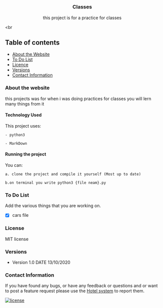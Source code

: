 # <p align="center">
  <a href="https://github.com/yourUserName/YourProjectName">
  </a>
  <h3 align="center">Classes </h3>

  <p align="center">
    this project is for a practice for classes
    </p>
</p>

<br


## Table of contents
- [About the Website](#about-the-website)
- [To Do List](#to-do-list)
- [Licence](#license)
- [Versions](#versions)
- [Contact Information](#contact-information)



### About the website

this projects was for when i was doing practices for classes you will lern many things from it
#### Technology Used
This project uses:

    - python3
    
    - MarkDown

#### Running the project

You can:

    a. clone the project and compile it yourself (Most up to date)
    
    b.on terminal you write python3 {file neam}.py

### To Do List

Add the various things that you are working on. 

- [X] cars file






### License
MIT license

### Versions
* Version 1.0  DATE 13/10/2020



### Contact Information

If you have found any bugs, or have any feedback or questions and or want to post a feature request please use the [Hotel system](https://github.com/mallimuondu/Hotel-system/issues) to report them.


[![license](https://img.shields.io/github/license/mashape/apistatus.svg?style=for-the-badge)](https://github.com/tamzi/ReadMe-MasterTemplates/blob/master/LICENSE)
